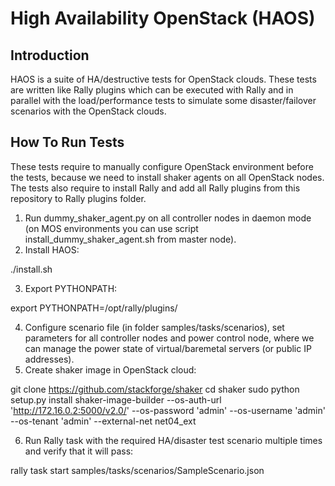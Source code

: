 High Availability OpenStack (HAOS)
==================

## Introduction
HAOS is a suite of HA/destructive tests for OpenStack clouds. These tests
are written like Rally plugins which can be executed with Rally and in
parallel with the load/performance tests to simulate some disaster/failover
scenarios with the OpenStack clouds.

## How To Run Tests
These tests require to manually configure OpenStack environment before the
tests, because we need to install shaker agents on all OpenStack nodes.
The tests also require to install Rally and add all Rally plugins from this
repository to Rally plugins folder.

1. Run dummy_shaker_agent.py on all controller nodes in daemon mode
(on MOS environments you can use script install_dummy_shaker_agent.sh
from master node).
2. Install HAOS:

  ./install.sh

3. Export PYTHONPATH:

  export PYTHONPATH=/opt/rally/plugins/

4. Configure scenario file (in folder samples/tasks/scenarios), set parameters
for all controller nodes and power control node, where we can manage the power
state of virtual/baremetal servers (or public IP addresses).
5. Create shaker image in OpenStack cloud:

  git clone https://github.com/stackforge/shaker
  cd shaker
  sudo python setup.py install
  shaker-image-builder --os-auth-url 'http://172.16.0.2:5000/v2.0/' --os-password 'admin' --os-username 'admin' --os-tenant 'admin' --external-net net04_ext

6. Run Rally task with the required HA/disaster test scenario multiple times
and verify that it will pass:

  rally task start samples/tasks/scenarios/SampleScenario.json
